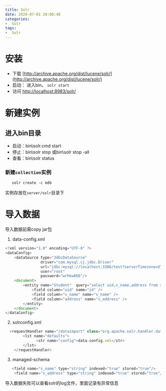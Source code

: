 ```yaml
---
title: Solr
date: 2020-07-01 20:00:48
categories: 
-  Solr
tags:
-  Solr
---
```


# 安装

 - 下载   [http://archive.apache.org/dist/lucene/solr/](http://archive.apache.org/dist/lucene/solr/)
 - 启动：    进入bin， `solr start`
 - 访问   [http://localhost:8983/solr/](http://localhost:8983/solr/)

# 新建实例
  ## 进入bin目录
- 启动：bin\solr.cmd start
- 停止：bin\solr stop 或bin\solr stop -all
- 查看：bin\solr status
 
### 新建`collection`实例

``` n1ql
   solr create -c mdb
```
实例存放在`server/solr`目录下

# 导入数据
导入数据前需copy jar包
1. data-config.xml
``` javascript
<?xml version="1.0" encoding="UTF-8" ?>
<dataConfig> 
	<dataSource type="JdbcDataSource" 
				driver="com.mysql.cj.jdbc.Driver" 
				url="jdbc:mysql://localhost:3306/test?serverTimezone=UTC"  
				user="root" 
				password="wrhkw666"/> 
	<document> 
		<entity name="Student"  query="select uid,s_name,address from student"> 
			<field column="uid" name="id" /> 
			<field column="s_name" name="s_name" /> 
			<field column="address" name="s_address" /> 
		</entity>
	</document>
</dataConfig>
```
2. solrconfig.xml 

``` javascript
  <requestHandler name="/dataimport" class="org.apache.solr.handler.dataimport.DataImportHandler"> 
        <lst name="defaults">  
              <str name="config">data-config.xml</str>  
        </lst>  
    </requestHandler> 
```
3. managed-schema 

``` javascript
   <field name="s_name" type="string" indexed="true" stored="true"/>
    <field name="s_address" type="string" indexed="true" stored="true"/>
```
导入数据失败可以查看solr的log文件，里面记录有异常信息




